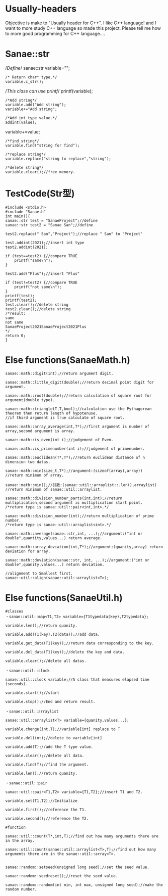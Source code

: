 # Usually-headers
Objective is make to "Usually header for C++". I like C++ language! and I want to more study C++ language so made this project. Please tell me how to more good programming for C++ language....

# Sanae::str
  /*Define*/
  sanae::str variable="";
  
	/* Return char* type.*/
	variable.c_str();
	
  /*This class can use printf*/
  printf(variable);
	
	/*Add string*/
	variable.add("Add string");
	variable+="Add string";
	
	/*Add int type value.*/
	addint(value);
  variable+=value;
	
	/*find string*/
	variable.find("string for find");
	
	/*replace string*/
	variable.replace("string to replace","string");
	
	/*delete string*/
	variable.clear();//free memory.
# TestCode(Str型)
 	#include <stdio.h>
	#include "Sanae.h"
	int main(){
	sanae::str test = "SanaeProject";//define
	sanae::str test2 = "Sanae San";//define

	test2.replace(" San","Project");//replace " San" to "Project"
	
	test.addint(2021);//insert int type
	test2.addint(2021);

	if (test==test2) {//compare TRUE
		printf("same\n");
	}

	test2.add("Plus");//insert "Plus"

	if (test!=test2) {//compare TRUE
		printf("not same\n");
	}
	printf(test);
	printf(test2);
	test.clear();//delete string
	test2.clear();//delete string
	/*result:
	same
	not same
	SanaeProject2021SanaeProject2021Plus
	*/
	return 0;
 	}
 # Else functions(SanaeMath.h)
	sanae::math::digit(int);//return argument digit.
	
	sanae::math::little_digit(double);//return decimal point digit for argument.
	
	sanae::math::root(double);//return calculation of square root for argument(double type).
	
	sanae::math::triangle(T,T,bool);//calculation use the Pythagorean theorem then return length of hypotenuse.
	//if third argument is true calculate of square root.
	
	sanae::math::array_average(int,T*);//first argument is number of array,second argument is array.
	
	sanae::math::is_even(int i);//judgement of Even.
	
	sanae::math::is_primenumber(int i);//judgement of primenumber.
	
	sanae::math::euclidean(T*,T*);//return euclidean distance of n dimension two datas.
	
	sanae::math::min(size_t,T*);//argument:(sizeof(array),array))
	//return minimum of array.	
	
	sanae::math::min();//引数:(sanae::util::arraylist::.len(),arraylist)
	//return minimum of sanae::util::arraylist.
	
	sanae::math::division_number_parts(int,int);//return multiplication,second argument is multiplication start point.
	/*return type is sanae::util::pair<int,int>.*/
	
	sanae::math::division_number(int);//return multiplication of prime number.
	/*return type is sanae::util::arraylist<int>.*/	
	
	sanae::math::average(sanae::str,int, ...);//argument:("int or double",quantity,values...) return average.
	
	sanae::math::array_deviation(int,T*);//argument:(quanity,array) return deviation for array.
	
	sanae::math::deviation(sanae::str, int, ...);//argument:("int or double",quanity,values...) return deviation.
	
	//alignment to Smallest first.
	sanae::util::align(sanae::util::arraylist<T>);
	
# Else functions(SanaeUtil.h)
	#classes
	・sanae::util::map<T1,T2> variable={T1typedata(key),T2typedata};
	
	variable.len();//return quanity.

	variable.add(T1(key),T2(data));//add data.
	
	variable.get_data(T1(key));//return data corresponding to the key.
	
	variable.del_data(T1(key));//delete the key and data.
	
	valiable.clear();//delete all datas.
	
	・sanae::util::clock

	sanae::util::clock variable;//A class that measures elapsed time (seconds).
	
	variable.start();//start
	
	variable.stop();//End and return result.
	
	・sanae::util::arraylist
	
	sanae::util::arraylist<T> variable={quanity,values...};

	variable.chenge(int,T);//variable[int] replace to T
	
	variable.del(int);//delete to variable[int]

	variable.add(T);//add the T type value.

	variable.clear();//delete all data.
	
	variable.find(T);//find the argument.
	
	variable.len();//return quanity.
	
	・sanae::util::pair
	
	sanae::util::pair<T1,T2> variable={T1,T2};//insert T1 and T2.
	
	variable.set(T1,T2);//Initialize
	
	variable.first();//reference the T1.
	
	variable.second();//reference the T2.
	
	#function
	
	sanae::util::count(T*,int,T);//find out how many arguments there are in the array.

	sanae::util::count(sanae::util::arraylist<T>,T);//find out how many arguments there are in the sanae::util::array<T>.
		
	
	sanae::random::setseed(unsigned long seed);//set the seed value.
	
	sanae::random::seedreset();//reset the seed value.
	
	sanae::random::random(int min, int max, unsigned long seed);//make the random number.
